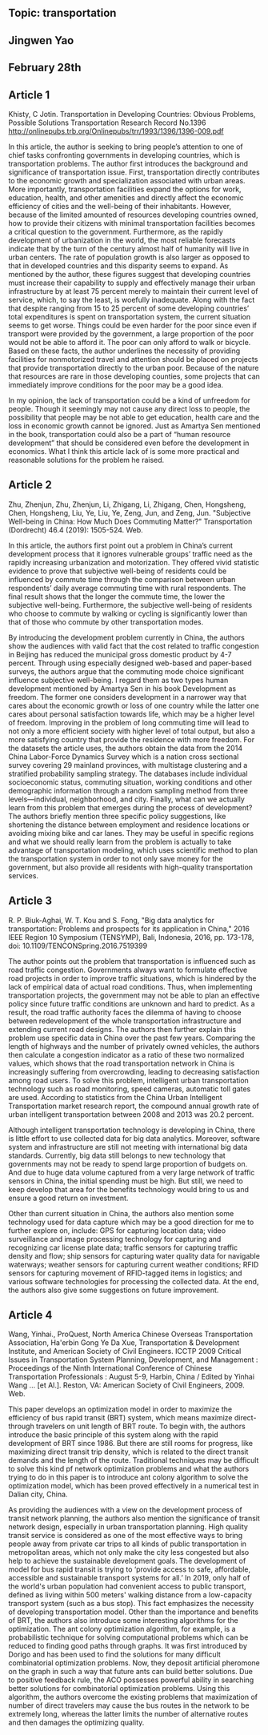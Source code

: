 ## Topic: transportation
## Jingwen Yao
## February 28th

## Article 1
Khisty, C Jotin. Transportation in Developing Countries: Obvious Problems, Possible Solutions Transportation Research Record No.1396
http://onlinepubs.trb.org/Onlinepubs/trr/1993/1396/1396-009.pdf

In this article, the author is seeking to bring people’s attention to one of chief tasks confronting governments in developing countries, which is transportation problems. The author first introduces the background and significance of transportation issue. First, transportation directly contributes to the economic growth and specialization associated with urban areas. More importantly, transportation facilities expand the options for work, education, health, and other amenities and directly affect the economic efficiency of cities and the well-being of their inhabitants. However, because of the limited amounted of resources developing countries owned, how to provide their citizens with minimal transportation facilities becomes a critical question to the government. Furthermore, as the rapidly development of urbanization in the world, the most reliable forecasts indicate that by the turn of the century almost half of humanity will live in urban centers. The rate of population growth is also larger as opposed to that in developed countries and this disparity seems to expand. As mentioned by the author, these figures suggest that developing countries must increase their capability to supply and effectively manage their urban infrastructure by at least 75 percent merely to maintain their current level of service, which, to say the least, is woefully inadequate. Along with the fact that despite ranging from 15 to 25 percent of some developing countries’ total expenditures is spent on transportation system, the current situation seems to get worse. Things could be even harder for the poor since even if transport were provided by the government, a large proportion of the poor would not be able to afford it. The poor can only afford to walk or bicycle. Based on these facts, the author underlines the necessity of providing facilities for nonmotorized travel and attention should be placed on projects that provide transportation directly to the urban poor. Because of the nature that resources are rare in those developing counties, some projects that can immediately improve conditions for the poor may be a good idea.

In my opinion, the lack of transportation could be a kind of unfreedom for people. Though it seemingly may not cause any direct loss to people, the possibility that people may be not able to get education, health care and the loss in economic growth cannot be ignored. Just as Amartya Sen mentioned in the book, transportation could also be a part of “human resource development” that should be considered even before the development in economics. What I think this article lack of is some more practical and reasonable solutions for the problem he raised.    


## Article 2
Zhu, Zhenjun, Zhu, Zhenjun, Li, Zhigang, Li, Zhigang, Chen, Hongsheng, Chen, Hongsheng, Liu, Ye, Liu, Ye, Zeng, Jun, and Zeng, Jun. "Subjective Well-being in China: How Much Does Commuting Matter?" Transportation (Dordrecht) 46.4 (2019): 1505-524. Web.

In this article, the authors first point out a problem in China’s current development process that it ignores vulnerable groups’ traffic need as the rapidly increasing urbanization and motorization. They offered vivid statistic evidence to prove that subjective well-being of residents could be influenced by commute time through the comparison between urban respondents’ daily average commuting time with rural respondents. The final result shows that the longer the commute time, the lower the subjective well-being. Furthermore, the subjective well-being of residents who choose to commute by walking or cycling is significantly lower than that of those who commute by other transportation modes.

By introducing the development problem currently in China, the authors show the audiences with valid fact that the cost related to traffic congestion in Beijing has reduced the municipal gross domestic product by 4-7 percent. Through using especially designed web-based and paper-based surveys, the authors argue that the commuting mode choice significant influence subjective well-being. I regard them as two types human development mentioned by Amartya Sen in his book Development as freedom. The former one considers development in a narrower way that cares about the economic growth or loss of one country while the latter one cares about personal satisfaction towards life, which may be a higher level of freedom. Improving in the problem of long commuting time will lead to not only a more efficient society with higher level of total output, but also a more satisfying country that provide the residence with more freedom. For the datasets the article uses, the authors obtain the data from the 2014 China Labor-Force Dynamics Survey which is a nation cross sectional survey covering 29 mainland provinces, with multistage clustering and a stratified probability sampling strategy. The databases include individual socioeconomic status, commuting situation, working conditions and other demographic information through a random sampling method from three levels—individual, neighborhood, and city. Finally, what can we actually learn from this problem that emerges during the process of development? The authors briefly mention three specific policy suggestions, like shortening the distance between employment and residence locations or avoiding mixing bike and car lanes. They may be useful in specific regions and what we should really learn from the problem is actually to take advantage of transportation modeling, which uses scientific method to plan the transportation system in order to not only save money for the government, but also provide all residents with high-quality transportation services.


## Article 3
R. P. Biuk-Aghai, W. T. Kou and S. Fong, "Big data analytics for transportation: Problems and prospects for its application in China," 2016 IEEE Region 10 Symposium (TENSYMP), Bali, Indonesia, 2016, pp. 173-178, doi: 10.1109/TENCONSpring.2016.7519399

The author points out the problem that transportation is influenced such as road traffic congestion. Governments always want to formulate effective road projects in order to improve traffic situations, which is hindered by the lack of empirical data of actual road conditions. Thus, when implementing transportation projects, the government may not be able to plan an effective policy since future traffic conditions are unknown and hard to predict. As a result, the road traffic authority faces the dilemma of having to choose between redevelopment of the whole transportation infrastructure and extending current road designs. The authors then further explain this problem use specific data in China over the past few years. Comparing the length of highways and the number of privately owned vehicles, the authors then calculate a congestion indicator as a ratio of these two normalized values, which shows that the road transportation network in China is increasingly suffering from overcrowding, leading to decreasing satisfaction among road users. To solve this problem, intelligent urban transportation technology such as road monitoring, speed cameras, automatic toll gates are used. According to statistics from the China Urban Intelligent Transportation market research report, the compound annual growth rate of urban intelligent transportation between 2008 and 2013 was 20.2 percent. 

Although intelligent transportation technology is developing in China, there is little effort to use collected data for big data analytics. Moreover, software system and infrastructure are still not meeting with international big data standards. Currently, big data still belongs to new technology that governments may not be ready to spend large proportion of budgets on. And due to huge data volume captured from a very large network of traffic sensors in China, the initial spending must be high. But still, we need to keep develop that area for the benefits technology would bring to us and ensure a good return on investment. 

Other than current situation in China, the authors also mention some technology used for data capture which may be a good direction for me to further explore on, include: GPS for capturing location data; video surveillance and image processing technology for capturing and recognizing car license plate data; traffic sensors for capturing traffic density and flow; ship sensors for capturing water quality data for navigable waterways; weather sensors for capturing current weather conditions; RFID sensors for capturing movement of RFID-tagged items in logistics; and various software technologies for processing the collected data. At the end, the authors also give some suggestions on future improvement. 


## Article 4
Wang, Yinhai., ProQuest, North America Chinese Overseas Transportation Association, Ha'erbin Gong Ye Da Xue, Transportation & Development Institute, and American Society of Civil Engineers. ICCTP 2009 Critical Issues in Transportation System Planning, Development, and Management : Proceedings of the Ninth International Conference of Chinese Transportation Professionals : August 5-9, Harbin, China / Edited by Yinhai Wang ... [et Al.]. Reston, VA: American Society of Civil Engineers, 2009. Web.

This paper develops an optimization model in order to maximize the efficiency of bus rapid transit (BRT) system, which means maximize direct-through travelers on unit length of BRT route. To begin with, the authors introduce the basic principle of this system along with the rapid development of BRT since 1986. But there are still rooms for progress, like maximizing direct transit trip density, which is related to the direct transit demands and the length of the route. Traditional techniques may be difficult to solve this kind pf network optimization problems and what the authors trying to do in this paper is to introduce ant colony algorithm to solve the optimization model, which has been proved effectively in a numerical test in Dalian city, China.  
	
As providing the audiences with a view on the development process of transit network planning, the authors also mention the significance of transit network design, especially in urban transportation planning. High quality transit service is considered as one of the most effective ways to bring people away from private car trips to all kinds of public transportation in metropolitan areas, which not only make the city less congested but also help to achieve the sustainable development goals. The development of model for bus rapid transit is trying to ‘provide access to safe, affordable, accessible and sustainable transport systems for all.’ In 2019, only half of the world's urban population had convenient access to public transport, defined as living within 500 meters' walking distance from a low-capacity transport system (such as a bus stop). This fact emphasizes the necessity of developing transportation model. Other than the importance and benefits of BRT, the authors also introduce some interesting algorithms for the optimization. The ant colony optimization algorithm, for example, is a probabilistic technique for solving computational problems which can be reduced to finding good paths through graphs. It was first introduced by Dorigo and has been used to find the solutions for many difficult combinatorial optimization problems. Now, they deposit artificial pheromone on the graph in such a way that future ants can build better solutions. Due to positive feedback rule, the ACO possesses powerful ability in searching better solutions for combinatorial optimization problems. Using this algorithm, the authors overcome the existing problems that maximization of number of direct travelers may cause the bus routes in the network to be extremely long, whereas the latter limits the number of alternative routes and then damages the optimizing quality. 



